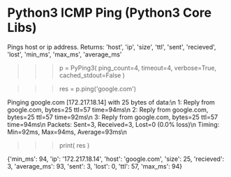 # Python3 ICMP Ping (Python3 Core Libs)

Pings host or ip address. Returns: 'host', 'ip', 'size', 'ttl', 'sent', 'recieved', 'lost', 'min_ms', 'max_ms', 'average_ms'

>>> p = PyPing3( ping_count=4, timeout=4, verbose=True, cached_stdout=False )

>>> res = p.ping('google.com')

Pinging google.com [172.217.18.14] with 25 bytes of data:\n
1: Reply from google.com, bytes=25 ttl=57 time=94ms\n
2: Reply from google.com, bytes=25 ttl=57 time=92ms\n
3: Reply from google.com, bytes=25 ttl=57 time=94ms\n
Packets: Sent=3, Received=3, Lost=0 (0.0% loss)\n
Timing: Min=92ms, Max=94ms, Average=93ms\n
    
>>> print( res )

{'min_ms': 94, 'ip': '172.217.18.14', 'host': 'google.com', 'size': 25, 'recieved': 3, 'average_ms': 93, 'sent': 3, 'lost': 0, 'ttl': 57, 'max_ms': 94}
